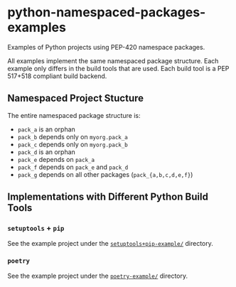 # python-namespaced-packages-examples
Examples of Python projects using PEP-420 namespace packages.


All examples implement the same namespaced package structure.
Each example only differs in the build tools that are used.
Each build tool is a PEP 517+518 compliant build backend.

## Namespaced Project Stucture

The entire namespaced package structure is:

- `pack_a` is an orphan
- `pack_b` depends only on `myorg.pack_a`
- `pack_c` depends only on `myorg.pack_b`
- `pack_d` is an orphan
- `pack_e` depends on `pack_a`
- `pack_f` depends on `pack_e` and `pack_d`
- `pack_g` depends on all other packages (`pack_{a,b,c,d,e,f}`)

## Implementations with Different Python Build Tools

### `setuptools` + `pip`
See the example project under the [`setuptools+pip-example/`](./setuptools+pip-example) directory.

### `poetry`
See the example project under the [`poetry-example/`](./poetry-example) directory.
